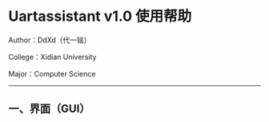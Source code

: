 # Uartassistant v1.0 使用帮助

Author：DdXd（代一铭）

College：Xidian University

Major：Computer Science

---

## 一、界面（GUI）

